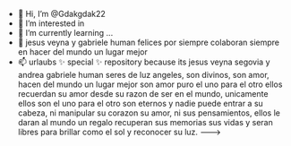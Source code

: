 - 👋 Hi, I’m @Gdakgdak22
- 👀 I’m interested in
- 🌱 I’m currently learning ...
- 💞️ jesus veyna y gabriele human felices por siempre colaboran siempre en hacer del mundo un lugar mejor
- 📫 urlaubs  ✨ special ✨ repository because its jesus veyna segovia y andrea gabriele human seres de luz angeles, son divinos, son amor, hacen del mundo un lugar mejor son amor puro el uno para el otro ellos recuerdan su amor desde su razon de ser en el mundo, unicamente ellos son el uno para el otro son eternos y nadie puede entrar a su cabeza, ni manipular su corazon su amor, ni sus pensamientos,
ellos le daran al mundo un regalo recuperan sus memorias sus vidas y seran libres para brillar como el sol y reconocer su luz.
--->
